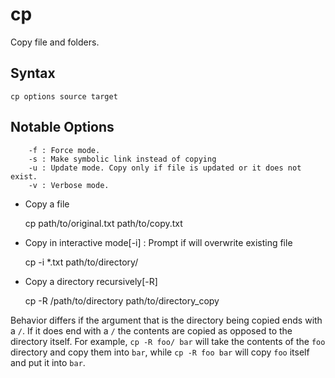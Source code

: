 # cp

  Copy file and folders.

## Syntax

    cp options source target

## Notable Options

		-f : Force mode.
		-s : Make symbolic link instead of copying
		-u : Update mode. Copy only if file is updated or it does not exist.
		-v : Verbose mode.

- Copy a file

    cp path/to/original.txt path/to/copy.txt


- Copy in interactive mode[-i] : Prompt if will overwrite existing file

    cp -i *.txt path/to/directory/


- Copy a directory recursively[-R]

    cp -R /path/to/directory path/to/directory_copy


Behavior differs if the argument that is the directory being copied ends with a
`/`. If it does end with a `/` the contents are copied as opposed to the
directory itself. For example, `cp -R foo/ bar` will take the contents of the
`foo` directory and copy them into `bar`, while `cp -R foo bar` will copy `foo`
itself and put it into `bar`.


